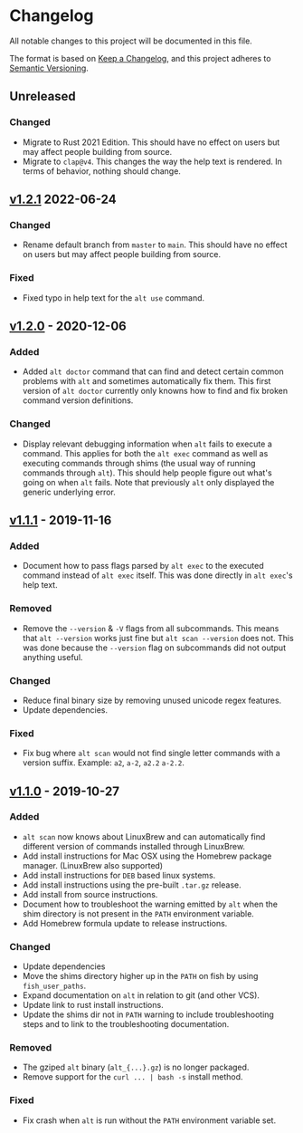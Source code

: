 # Changelog

All notable changes to this project will be documented in this file.

The format is based on [Keep a Changelog](https://keepachangelog.com/en/1.0.0/),
and this project adheres to [Semantic Versioning](https://semver.org/spec/v2.0.0.html).

## Unreleased
<!-- section:unreleased-body -->

### Changed

- Migrate to Rust 2021 Edition. This should have no effect on users but may
  affect people building from source.
- Migrate to `clap@v4`. This changes the way the help text is rendered. In terms
  of behavior, nothing should change.

<!-- section:previous-releases -->
## [v1.2.1] 2022-06-24

### Changed

- Rename default branch from `master` to `main`. This should have no effect on
  users but may affect people building from source.

### Fixed

- Fixed typo in help text for the `alt use` command.

## [v1.2.0] - 2020-12-06

### Added

- Added `alt doctor` command that can find and detect certain common problems
  with `alt` and sometimes automatically fix them. This first version of `alt
  doctor` currently only knowns how to find and fix broken command version
  definitions.

### Changed

- Display relevant debugging information when `alt` fails to execute a command.
  This applies for both the `alt exec` command as well as executing commands
  through shims (the usual way of running commands through `alt`). This should
  help people figure out what's going on when `alt` fails. Note that previously
  `alt` only displayed the generic underlying error.

## [v1.1.1] - 2019-11-16

### Added

- Document how to pass flags parsed by `alt exec` to the executed command
  instead of `alt exec` itself. This was done directly in `alt exec`'s help
  text.

### Removed

- Remove the `--version` & `-V` flags from all subcommands. This means that
  `alt --version` works just fine but `alt scan --version` does not. This was
  done because the `--version` flag on subcommands did not output anything
  useful.

### Changed

- Reduce final binary size by removing unused unicode regex features.
- Update dependencies.

### Fixed

- Fix bug where `alt scan` would not find single letter commands with a version
  suffix. Example: `a2`, `a-2`, `a2.2` `a-2.2`.

## [v1.1.0] - 2019-10-27

### Added

- `alt scan` now knows about LinuxBrew and can automatically find different
  version of commands installed through LinuxBrew.
- Add install instructions for Mac OSX using the Homebrew package manager.
  (LinuxBrew also supported)
- Add install instructions for `DEB` based linux systems.
- Add install instructions using the pre-built `.tar.gz` release.
- Add install from source instructions.
- Document how to troubleshoot the warning emitted by `alt` when the shim
  directory is not present in the `PATH` environment variable.
- Add Homebrew formula update to release instructions.

### Changed

- Update dependencies
- Move the shims directory higher up in the `PATH` on fish by using
  `fish_user_paths`.
- Expand documentation on `alt` in relation to git (and other VCS).
- Update link to rust install instructions.
- Update the shims dir not in `PATH` warning to include troubleshooting steps
  and to link to the troubleshooting documentation.

### Removed

- The gziped `alt` binary (`alt_{...}.gz`) is no longer packaged.
- Remove support for the `curl ... | bash -s` install method.

### Fixed

- Fix crash when `alt` is run without the `PATH` environment variable set.

<!-- section:refs -->
[v1.2.1]: https://github.com/dotboris/alt/compare/v1.2.0..v1.2.1
[v1.2.0]: https://github.com/dotboris/alt/compare/v1.1.1..v1.2.0
[v1.1.1]: https://github.com/dotboris/alt/compare/v1.1.0..v1.1.1
[v1.1.0]: https://github.com/dotboris/alt/releases/tag/v1.1.0
